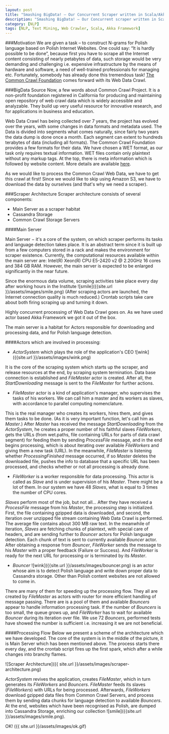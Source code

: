 ```yaml
---
layout: post
title: "Smashing BigData! – Our Concurrent Scraper written in Scala/Akka Framework"
description: "Smashing BigData! – Our Concurrent scraper written in Scala/Akka Framework for processing of Common Crawl Web Data"
category: [NLP]
tags: [NLP, Text Mining, Web Crawler, Scala, Akka Framework]
---
```


###Motivation
We are given a task – to construct N-grams for Polish language based on Polish Internet Websites. One could say: “It is hardly possible to be done”, because first you have to scrape all the Internet content consisting of nearly petabytes of data, such storage would be very demanding and challenging i.e. expensive infrastructure by the means of hardware and software, a need of well-trained professionals for managing etc. 
Fortunately, somebody has already done this tremendous task! [The Common Crawl Foundation](http://commoncrawl.org/) comes forward with its Web Data Crawl. 

<!--more--> 

###BigData Source
Now, a few words about Common Crawl Project. It is a non-profit foundation registered in California for producing and maintaining open repository of web crawl data which is widely accessible and analyzable. They build up very useful resource for innovative research, and for applications in business and education.

Web Data Crawl has being collected over 7 years, the project has evolved over the years, with some changes in data formats and metadata used. The Data is divided into segments what comes naturally, since fairly two years the data dump is done once a month. Each segment can extent to hundreds terabytes of data (including all formats). The Common Crawl Foundation provides a few formats for their data. We have chosen a WET format, as our task only requires textual information. WET files contain only plaintext without any markup tags. At the top, there is meta information which is followed by website content. More details are available [here](http://commoncrawl.org/the-data/get-started).

As we would like to process the Common Crawl Web Data, we have to get this crawl at first! Since we would like to skip using Amazon S3, we have to download the data by ourselves (and that's why we need a scraper).  

###Scraper Architecture 
Scraper architecture consists of several components:

* Main Server as a scraper habitat
* Cassandra Storage
* Common Crawl Storage Servers

####Main Server

Main Server &minus; it's a core of the system, on which scraper performs its tasks and language detection takes place. It is an abstract term since it is built up from a few computers stored in a rack and makes the environment for scraper existence. Currently, the computational resources available within the main server are: Intel(R) Xeon(R) CPU E5-2420 v2 @ 2.20GHz 16 cores and 384 GB RAM. However, the main server is expected to be enlarged significantly in the near future.

Since the enormous data volume, scraping activities take place every day after working hours in the Institute ![smile]({{site.url }}/assets/images/smile.png) (After scraping actors are launched, the Internet connection quality is much reduced.) Crontab scripts take care about both firing scraping up and turning it down.

Highly concurrent processing of Web Data Crawl goes on. As we have used actor based Akka Framework we got it out of the box.

The main server is a habitat for Actors responsible for downloading and processing data, and for Polish language detection.

####Actors which are involved in processing:

* *ActorSystem* which plays the role of the application's CEO ![wink]({{site.url }}/assets/images/wink.png) 

It is the core of the scraping system which starts up the scraper, and release resources at the end, by scraping system termination. Data base connection is established and *FileMaster* actor is created. After all, the *StartDownloading* message is sent to the *FileMaster* for further actions.

* *FileMaster* actor is a kind of application's manager, who supervises the tasks of his workers. We can call him a master and its workers as slaves, with accordance to parallel computing nomenclature. 

This is the real manager who creates its workers, hires them, and gives them tasks to be done. (As it is very important function, let's call him as *Master*.) After *Master* has  received the message *StartDownloading* from the *ActorSystem*, he creates a proper number of his faithful slaves *FileWorkers*, gets the URLs (from wet.paths, file containing URLs for parts of data crawl segment) for feeding them by sending *ProcessFile* message, and in the end begins processing, which is about iterating over available *FileWorkers* and giving them a new task (URL). In the meanwhile, *FileMaster* is listening whether *ProcessingFinished* message occurred, if so *Master* deletes the downloaded file, pushes the info to database that a specific URL has been processed, and checks whether or not all processing is already done.

* *FileWorker* is a worker responsible for data processing. This actor is called as *Slave* and is under supervision of his *Master*. There might be a lot of them. In our system we have 48 *Slaves*, what is equal to 3 times the number of CPU cores.

*Slaves* perform most of the job, but not all... After they have received a *ProcessFile* message from his *Master*, the processing step is initialized. First, the file containing gzipped data is downloaded, and second, the iteration over unzipped file stream containing Web Data Crawl is performed. The average file contains about 300 MB raw text. In the meanwhile of iteration, *Slaves* are fetching chunks of plaintext, with special care of headers, and are sending further to *Bouncer* actors for Polish language detection. Each chunk of text is sent to currently available *Bouncer* actor. After obtaining a response from *Bouncer*, *FileWorker* sends the message to his *Master* with a proper feedback (Failure or Success). And *FileWorker* is ready for the next URL for processing or is terminated by its *Master*.

* *Bouncer* ![wink]({{site.url }}/assets/images/bouncer.png) is an actor whose aim is to detect Polish language and write down proper data to Cassandra storage. Other than Polish content websites are not allowed to come in.

There are many of them for speeding up the processing flow. They all are created by *FileMaster* as actors with router for more efficient handling of message passing. There are is a pool of them and available *Bouncers* appear to handle information processing task. If the number of *Bouncers* is too small, the queue grows up, and *FileWorker* has to wait for available *Bouncer* during its iteration over file. We use 72 *Bouncers*, performed tests have showed the number is sufficient i.e. increasing it we are not beneficial.

####Processing Flow
Below we present a scheme of the architecture which we have developed. The core of the system is in the middle of the picture, it is Main Server which has been mentioned above. The process starts there every day, and the crontab script fires up the first spark, which after a while changes into branchy flames.

![Scraper Architecture]({{ site.url }}/assets/images/scraper-architecture.png)

*ActorSystem* revives the application, creates *FileMaster*, which in turn generates its *FileWorkers* and *Bouncers*. *FileMaster* feeds its slaves (*FileWorkers*) with URLs for being processed. Afterwards, *FileWorkers* download gzipped data files from Common Crawl Servers, and process them by sending data chunks for language detection to available *Bouncers*. At the end, websites  which have been recognised as Polish, are dumped into Cassandra Storage, enriching our collection ![smile]({{site.url }}/assets/images/smile.png).

OK! ({{ site.url }}/assets/images/ok.gif)

